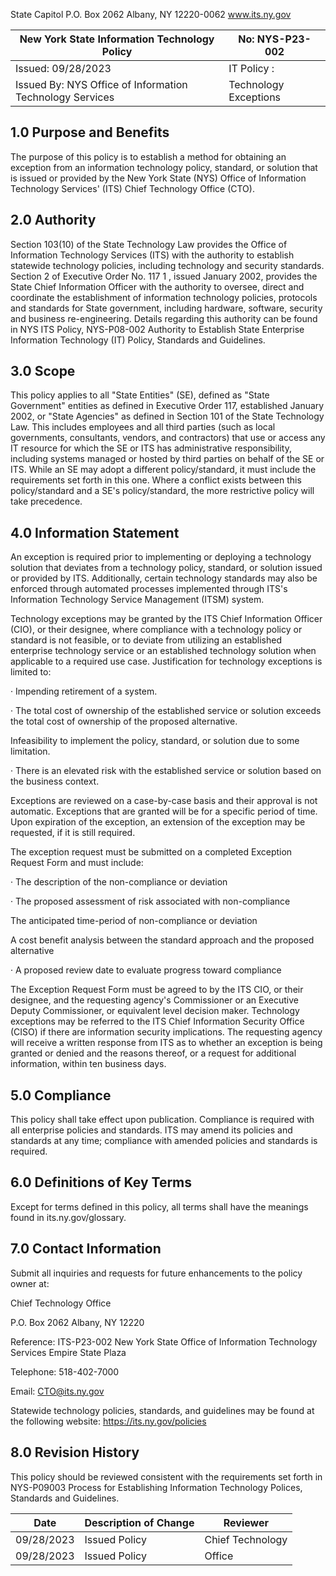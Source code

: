 
<!-- image -->

State Capitol P.O. Box 2062 Albany, NY 12220-0062 www.its.ny.gov


| New York State Information Technology Policy               | No:  NYS-P23-002      |
|------------------------------------------------------------|-----------------------|
| Issued: 09/28/2023                                         | IT Policy :           |
| Issued By:  NYS Office of Information  Technology Services | Technology Exceptions |

## 1.0 Purpose and Benefits

The purpose of this policy is to establish a method for obtaining an exception from an information technology policy, standard, or solution that is issued or provided by the New York State (NYS) Office of Information Technology Services' (ITS) Chief Technology Office (CTO).

## 2.0 Authority

Section 103(10) of the State Technology Law provides the Office of Information Technology Services (ITS) with the authority to establish statewide technology policies, including technology and security standards. Section 2 of Executive Order No. 117 1 , issued January 2002, provides the State Chief Information Officer with the authority to oversee, direct and coordinate the establishment of information technology policies, protocols and standards for State government, including hardware, software, security and business re-engineering. Details regarding this authority can be found in NYS ITS Policy, NYS-P08-002 Authority to Establish State Enterprise Information Technology (IT) Policy, Standards and Guidelines.

## 3.0 Scope

This policy applies to all "State Entities" (SE), defined as "State Government" entities as defined in Executive Order 117, established January 2002, or "State Agencies" as defined in Section 101 of the State Technology Law. This includes employees and all third parties (such as local governments, consultants, vendors, and contractors) that use or access any IT resource for which the SE or ITS has administrative responsibility, including systems managed or hosted by third parties on behalf of the SE or ITS. While an SE may adopt a different policy/standard, it must include the requirements set forth in this one. Where a conflict exists between this policy/standard and a SE's policy/standard, the more restrictive policy will take precedence.

## 4.0 Information Statement

An exception is required prior to implementing or deploying a technology solution that deviates from a technology policy, standard, or solution issued or provided by ITS. Additionally, certain technology standards may also be enforced through automated processes implemented through ITS's Information Technology Service Management (ITSM) system.

Technology exceptions may be granted by the ITS Chief Information Officer (CIO), or their designee, where compliance with a technology policy or standard is not feasible, or to deviate from utilizing an established enterprise technology service or an established technology solution when applicable to a required use case. Justification for technology exceptions is limited to:

· Impending retirement of a system.

· The total cost of ownership of the established service or solution exceeds the total cost of ownership of the proposed alternative.

Infeasibility to implement the policy, standard, or solution due to some limitation.

· There is an elevated risk with the established service or solution based on the business context.

Exceptions are reviewed on a case-by-case basis and their approval is not automatic. Exceptions that are granted will be for a specific period of time. Upon expiration of the exception, an extension of the exception may be requested, if it is still required.

The exception request must be submitted on a completed Exception Request Form and must include:

· The description of the non-compliance or deviation

· The proposed assessment of risk associated with non-compliance

The anticipated time-period of non-compliance or deviation

A cost benefit analysis between the standard approach and the proposed alternative

· A proposed review date to evaluate progress toward compliance

The Exception Request Form must be agreed to by the ITS CIO, or their designee, and the requesting agency's Commissioner or an Executive Deputy Commissioner, or equivalent level decision maker. Technology exceptions may be referred to the ITS Chief Information Security Office (CISO) if there are information security implications. The requesting agency will receive a written response from ITS as to whether an exception is being granted or denied and the reasons thereof, or a request for additional information, within ten business days.

## 5.0 Compliance

This policy shall take effect upon publication. Compliance is required with all enterprise policies and standards. ITS may amend its policies and standards at any time; compliance with amended policies and standards is required.

## 6.0 Definitions of Key Terms

Except for terms defined in this policy, all terms shall have the meanings found in its.ny.gov/glossary.

## 7.0 Contact Information

Submit all inquiries and requests for future enhancements to the policy owner at:

Chief Technology Office

P.O. Box 2062 Albany, NY 12220

Reference: ITS-P23-002 New York State Office of Information Technology Services Empire State Plaza

Telephone: 518-402-7000

Email: CTO@its.ny.gov

Statewide technology policies, standards, and guidelines may be found at the following website: https://its.ny.gov/policies

## 8.0 Revision History

This policy should be reviewed consistent with the requirements set forth in NYS-P09003 Process for Establishing Information Technology Polices, Standards and Guidelines.


| Date       | Description of Change   | Reviewer         |
|------------|-------------------------|------------------|
| 09/28/2023 | Issued Policy           | Chief Technology |
| 09/28/2023 | Issued Policy           | Office           |